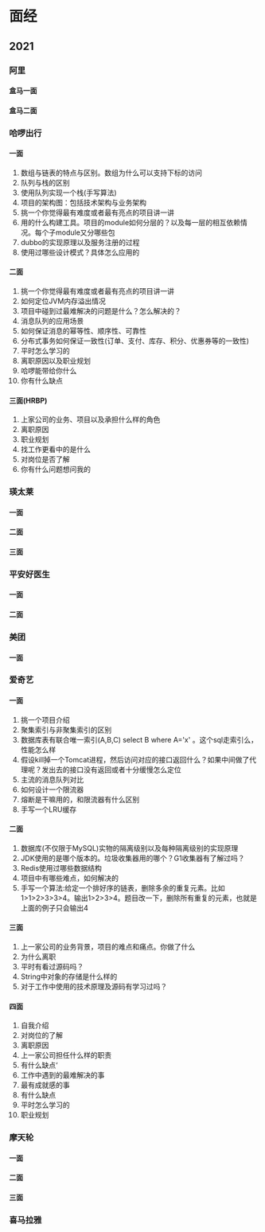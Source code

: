# 面经

## 2021

### 阿里

#### 盒马一面



#### 盒马二面





### 哈啰出行

#### 一面

1. 数组与链表的特点与区别。数组为什么可以支持下标的访问
2. 队列与栈的区别
3. 使用队列实现一个栈(手写算法)
4. 项目的架构图：包括技术架构与业务架构
5. 挑一个你觉得最有难度或者最有亮点的项目讲一讲
6. 用的什么构建工具。项目的module如何分层的？以及每一层的相互依赖情况。每个子module又分哪些包
7. dubbo的实现原理以及服务注册的过程
8. 使用过哪些设计模式？具体怎么应用的

#### 二面

1. 挑一个你觉得最有难度或者最有亮点的项目讲一讲
2. 如何定位JVM内存溢出情况
3. 项目中碰到过最难解决的问题是什么？怎么解决的？
4. 消息队列的应用场景
5. 如何保证消息的幂等性、顺序性、可靠性
6. 分布式事务如何保证一致性(订单、支付、库存、积分、优惠券等的一致性)
7. 平时怎么学习的
8. 离职原因以及职业规划
9. 哈啰能带给你什么
10. 你有什么缺点

#### 三面(HRBP)

1. 上家公司的业务、项目以及承担什么样的角色
2. 离职原因
3. 职业规划
4. 找工作更看中的是什么
5. 对岗位是否了解
6. 你有什么问题想问我的



### 瑛太莱

#### 一面

#### 二面

#### 三面



### 平安好医生

#### 一面

#### 二面



### 美团

#### 一面



### 爱奇艺

#### 一面

1. 挑一个项目介绍
2. 聚集索引与非聚集索引的区别
3. 数据库表有联合唯一索引(A,B,C)   select B where A='x' 。这个sql走索引么，性能怎么样
4. 假设kill掉一个Tomcat进程，然后访问对应的接口返回什么？如果中间做了代理呢？发出去的接口没有返回或者十分缓慢怎么定位
5. 主流的消息队列对比
6. 如何设计一个限流器
7. 熔断是干嘛用的，和限流器有什么区别
8. 手写一个LRU缓存

#### 二面

1. 数据库(不仅限于MySQL)实物的隔离级别以及每种隔离级别的实现原理
2. JDK使用的是哪个版本的。垃圾收集器用的哪个？G1收集器有了解过吗？
3. Redis使用过哪些数据结构
4. 项目中有哪些难点，如何解决的
5. 手写一个算法:给定一个排好序的链表，删除多余的重复元素。比如1>1>2>3>3>4。输出1>2>3>4。题目改一下，删除所有重复的元素，也就是上面的例子只会输出4

#### 三面

1. 上一家公司的业务背景，项目的难点和痛点。你做了什么
2. 为什么离职
3. 平时有看过源码吗？
4. String中对象的存储是什么样的
5. 对于工作中使用的技术原理及源码有学习过吗？

#### 四面

1. 自我介绍
2. 对岗位的了解
3. 离职原因
4. 上一家公司担任什么样的职责
5. 有什么缺点‘
6. 工作中遇到的最难解决的事
7. 最有成就感的事
8. 有什么缺点
9. 平时怎么学习的
10. 职业规划



### 摩天轮

#### 一面

#### 二面

#### 三面



### 喜马拉雅